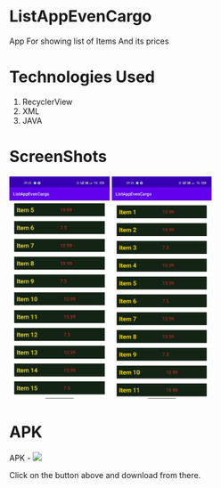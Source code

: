 # ListAppEvenCargo
App For showing list of Items And its prices 
# Technologies Used
1. RecyclerView
2. XML
3. JAVA

# ScreenShots

<code><img height=400  src="https://github.com/itscodezada17/ListAppEvenCargo/blob/master/screenShotsOfApp/listss1.jpg" alt="ss2"></code>
<img height=400  src="https://github.com/itscodezada17/ListAppEvenCargo/blob/master/screenShotsOfApp/listss2.jpg" alt="ss2">

  
# APK 
  APK - <a href="https://github.com/itscodezada17/ListAppEvenCargo/blob/master/ListItemUsingRecyclerView.apk" alt="APK Link"><img src="https://img.shields.io/badge/APK-DownLoadApk-yellowgreen"></a>
  
  Click on the button above and download from there.

